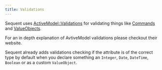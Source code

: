 ```yaml
---
title: Validations
---
```


Sequent uses [ActiveModel::Validations](http://api.rubyonrails.org/classes/ActiveModel/Validations.html)
for validating things like [Commands](command.html) and [ValueObjects](value-object.html).

For an in depth explanation of AvtiveModel validations please checkout their website.

Sequent already adds validations checking if the attribute is of the correct type
by default when you declare something an `Integer`, `Date`, `DateTime`, `Boolean` or as a custom `ValueObject`.

